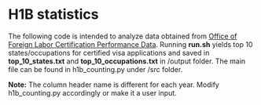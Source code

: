 # H1B statistics
The following code is intended to analyze data obtained from [Office of Foreign Labor Certification Performance Data](https://www.foreignlaborcert.doleta.gov/performancedata.cfm#dis).  Running **run.sh** yields top 10 states/occupations for certified visa applications and saved in **top_10_states.txt** and **top_10_occupations.txt** in /output folder.  The main file can be found in h1b_counting.py under /src folder.  

**Note:** The column header name is different for each year.  Modify h1b_counting.py accordingly or make it a user input.    
